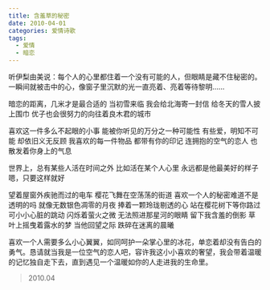 ```yaml
---
title: 含羞草的秘密
date: 2010-04-01
categories: 爱情诗歌
tags:
  - 爱情
  - 暗恋
---
```


听伊梨由美说：每个人的心里都住着一个没有可能的人，但眼睛是藏不住秘密的。一瞬间就被击中的心，像窗子里沉默的光一直亮着、亮着等待黎明......

暗恋的距离，几米才是最合适的
当初雪来临
我会给北海寄一封信
给冬天的雪人披上围巾
优子也会很努力的向往着良木君的城市
<!--more-->
喜欢这一件多么不起眼的小事
能被你听见的万分之一种可能性
有些爱，明知不可能
却依旧义无反顾
我喜欢的每一件物品
都带有你的印记
连拥抱的空气的恋人
也散发着你身上的气息

世界上，总有某些人活在时间之外
比如活在某个人心里
永远都是他最美好的样子
嗯，只要这样就好

望着屋窗外疾驰而过的电车
樱花飞舞在空荡荡的街道
喜欢一个人的秘密难道不是透明的吗
就像无数银色凋零的月夜
捧着一颗玲珑剔透的心
站在樱花树下等你路过
可小小心脏的跳动
闪烁着萤火之微
无法照进那星河的眼睛
留下我含羞的倒影
草叶上摇曳着露水的梦
当他回望之际
跌碎在迷离的晨曦

喜欢一个人需要多么小心翼翼，如同呵护一朵掌心里的冰花，单恋着却没有告白的勇气。恳请就当我是一位空气的恋人吧，容许我这小小喜欢的奢望，我会带着温暖的记忆独自走下去，直到遇见一个温暖如你的人走进我的生命里。

> 2010.04